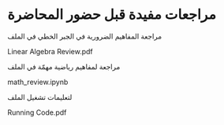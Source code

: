 # مراجعات مفيدة قبل حضور المحاضرة
مراجعة المفاهيم الضرورية في الجبر الخطي في الملف

Linear Algebra Review.pdf

مراجعة لمفاهيم رياضية مهمّة في الملف

math_review.ipynb

لتعليمات تشغيل الملف

Running Code.pdf
